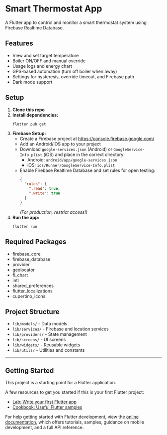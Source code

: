 # Smart Thermostat App

A Flutter app to control and monitor a smart thermostat system using Firebase Realtime Database.

## Features
- View and set target temperature
- Boiler ON/OFF and manual override
- Usage logs and energy chart
- GPS-based automation (turn off boiler when away)
- Settings for hysteresis, override timeout, and Firebase path
- Dark mode support

## Setup

1. **Clone this repo**
2. **Install dependencies:**
   ```
   flutter pub get
   ```
3. **Firebase Setup:**
   - Create a Firebase project at https://console.firebase.google.com/
   - Add an Android/iOS app to your project
   - Download `google-services.json` (Android) or `GoogleService-Info.plist` (iOS) and place in the correct directory:
     - Android: `android/app/google-services.json`
     - iOS: `ios/Runner/GoogleService-Info.plist`
   - Enable Firebase Realtime Database and set rules for open testing:
     ```json
     {
       "rules": {
         ".read": true,
         ".write": true
       }
     }
     ```
     *(For production, restrict access!)*
4. **Run the app:**
   ```
   flutter run
   ```

## Required Packages
- firebase_core
- firebase_database
- provider
- geolocator
- fl_chart
- intl
- shared_preferences
- flutter_localizations
- cupertino_icons

## Project Structure
- `lib/models/` - Data models
- `lib/services/` - Firebase and location services
- `lib/providers/` - State management
- `lib/screens/` - UI screens
- `lib/widgets/` - Reusable widgets
- `lib/utils/` - Utilities and constants

---

## Getting Started

This project is a starting point for a Flutter application.

A few resources to get you started if this is your first Flutter project:

- [Lab: Write your first Flutter app](https://docs.flutter.dev/get-started/codelab)
- [Cookbook: Useful Flutter samples](https://docs.flutter.dev/cookbook)

For help getting started with Flutter development, view the
[online documentation](https://docs.flutter.dev/), which offers tutorials,
samples, guidance on mobile development, and a full API reference.
